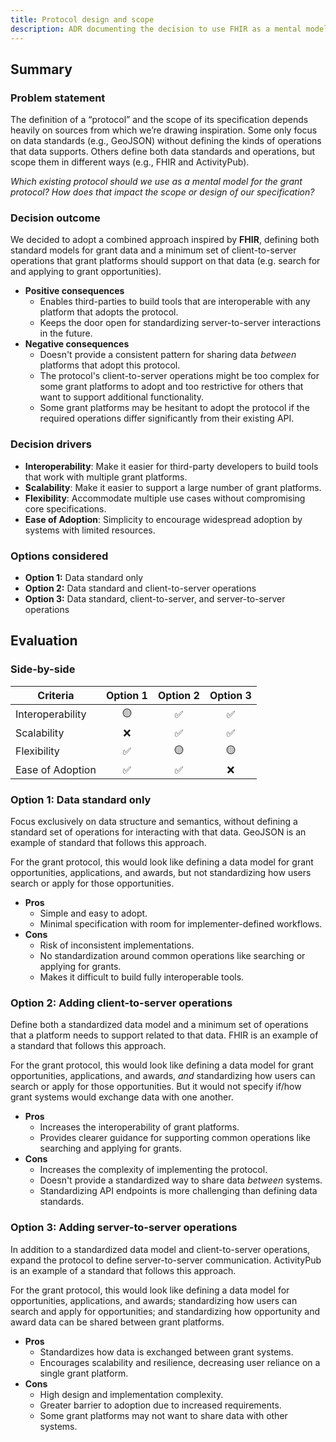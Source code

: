 ```yaml
---
title: Protocol design and scope
description: ADR documenting the decision to use FHIR as a mental model for the grant protocol.
---
```


## Summary

### Problem statement

The definition of a “protocol” and the scope of its specification depends heavily on sources from which we’re drawing inspiration. Some only focus on data standards (e.g., GeoJSON) without defining the kinds of operations that data supports. Others define both data standards and operations, but scope them in different ways (e.g., FHIR and ActivityPub).

_Which existing protocol should we use as a mental model for the grant protocol? How does that impact the scope or design of our specification?_

### Decision outcome

We decided to adopt a combined approach inspired by **FHIR**, defining both standard models for grant data and a minimum set of client-to-server operations that grant platforms should support on that data (e.g. search for and applying to grant opportunities).

- **Positive consequences**
  - Enables third-parties to build tools that are interoperable with any platform that adopts the protocol.
  - Keeps the door open for standardizing server-to-server interactions in the future.
- **Negative consequences**
  - Doesn't provide a consistent pattern for sharing data _between_ platforms that adopt this protocol.
  - The protocol's client-to-server operations might be too complex for some grant platforms to adopt and too restrictive for others that want to support additional functionality.
  - Some grant platforms may be hesitant to adopt the protocol if the required operations differ significantly from their existing API.

### Decision drivers

- **Interoperability**: Make it easier for third-party developers to build tools that work with multiple grant platforms.
- **Scalability**: Make it easier to support a large number of grant platforms.
- **Flexibility**: Accommodate multiple use cases without compromising core specifications.
- **Ease of Adoption**: Simplicity to encourage widespread adoption by systems with limited resources.

### Options considered

- **Option 1:** Data standard only
- **Option 2:** Data standard and client-to-server operations
- **Option 3:** Data standard, client-to-server, and server-to-server operations

## Evaluation

### Side-by-side

| Criteria         | Option 1 | Option 2 | Option 3 |
| ---------------- | :------: | :------: | :------: |
| Interoperability |    🟡    |    ✅    |    ✅    |
| Scalability      |    ❌    |    ✅    |    ✅    |
| Flexibility      |    ✅    |    🟡    |    🟡    |
| Ease of Adoption |    ✅    |    ✅    |    ❌    |

### Option 1: Data standard only

Focus exclusively on data structure and semantics, without defining a standard set of operations for interacting with that data. GeoJSON is an example of standard that follows this approach.

For the grant protocol, this would look like defining a data model for grant opportunities, applications, and awards, but not standardizing how users search or apply for those opportunities.

- **Pros**
  - Simple and easy to adopt.
  - Minimal specification with room for implementer-defined workflows.
- **Cons**
  - Risk of inconsistent implementations.
  - No standardization around common operations like searching or applying for grants.
  - Makes it difficult to build fully interoperable tools.

### Option 2: Adding client-to-server operations

Define both a standardized data model and a minimum set of operations that a platform needs to support related to that data. FHIR is an example of a standard that follows this approach.

For the grant protocol, this would look like defining a data model for grant opportunities, applications, and awards, _and_ standardizing how users can search or apply for those opportunities. But it would not specify if/how grant systems would exchange data with one another.

- **Pros**
  - Increases the interoperability of grant platforms.
  - Provides clearer guidance for supporting common operations like searching and applying for grants.
- **Cons**
  - Increases the complexity of implementing the protocol.
  - Doesn't provide a standardized way to share data _between_ systems.
  - Standardizing API endpoints is more challenging than defining data standards.

### Option 3: Adding server-to-server operations

In addition to a standardized data model and client-to-server operations, expand the protocol to define server-to-server communication. ActivityPub is an example of a standard that follows this approach.

For the grant protocol, this would look like defining a data model for opportunities, applications, and awards; standardizing how users can search and apply for opportunities; and standardizing how opportunity and award data can be shared between grant platforms.

- **Pros**
  - Standardizes how data is exchanged between grant systems.
  - Encourages scalability and resilience, decreasing user reliance on a single grant platform.
- **Cons**
  - High design and implementation complexity.
  - Greater barrier to adoption due to increased requirements.
  - Some grant platforms may not want to share data with other systems.

